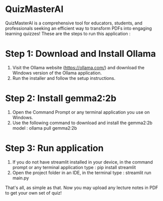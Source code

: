 # QuizMasterAI
QuizMasterAI is a comprehensive tool for educators, students, and professionals seeking an efficient way to transform PDFs into engaging learning quizzes!
These are the steps to run this application :

# Step 1: Download and Install Ollama
1. Visit the Ollama website (https://ollama.com/) and download the Windows version of the Ollama application.
2. Run the installer and follow the setup instructions.

# Step 2: Install gemma2:2b
1. Open the Command Prompt or any terminal application you use on Windows.
2. Use the following command to download and install the gemma2:2b model : ollama pull gemma2:2b

# Step 3: Run application
1. If you do not have streamlit installed in your device, in the command prompt or any terminal application type : pip install streamlit
2. Open the project folder in an IDE, in the terminal type : streamlit run main.py

That's all, as simple as that. Now you may upload any lecture notes in PDF to get your own set of quiz!


